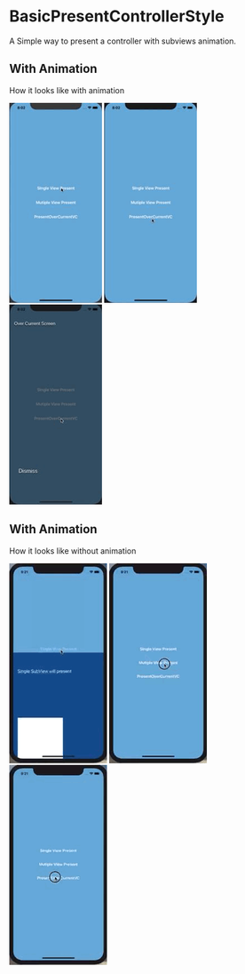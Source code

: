 # BasicPresentControllerStyle
A Simple way to present a controller with subviews animation.


## With Animation
How it looks like with animation

![list](https://github.com/BusyDeveloper-Bhavin/BasicPresentControllerStyle/blob/master/animate.GIF)
![list](https://github.com/BusyDeveloper-Bhavin/BasicPresentControllerStyle/blob/master/animate2.gif)
![list](https://github.com/BusyDeveloper-Bhavin/BasicPresentControllerStyle/blob/master/animate3.gif)

## With Animation
How it looks like without animation

![list](https://github.com/BusyDeveloper-Bhavin/BasicPresentControllerStyle/blob/master/wa1.GIF)
![list](https://github.com/BusyDeveloper-Bhavin/BasicPresentControllerStyle/blob/master/wa2.gif)
![list](https://github.com/BusyDeveloper-Bhavin/BasicPresentControllerStyle/blob/master/wa3.gif)
